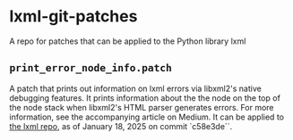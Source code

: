 # lxml-git-patches
A repo for patches that can be applied to the Python library lxml
## `print_error_node_info.patch`
A patch that prints out information on lxml errors via libxml2's native debugging features. It prints information about the the node on the top of the node stack when libxml2's HTML parser generates errors. For more information, see the accompanying article on Medium. It can be applied to [the lxml repo](https://github.com/lxml/lxml), as of January 18, 2025 on commit `c58e3de``.
